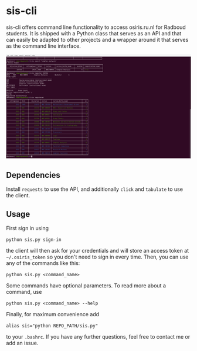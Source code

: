 # sis-cli

sis-cli offers command line functionality to access osiris.ru.nl for Radboud students. 
It is shipped with a Python class that serves as an API and that can easily be adapted to other projects and a wrapper around it that serves as the command line interface.

![](img/sis-cli-register.png)

## Dependencies
Install `requests` to use the API, and additionally `click` and `tabulate` to use the client.

## Usage
First sign in using
```
python sis.py sign-in
```
the client will then ask for your credentials and will store an access token at `~/.osiris_token` so you don't need to sign in every time.
Then, you can use any of the commands like this:
```
python sis.py <command_name>
```
Some commands have optional parameters. To read more about a command, use
```
python sis.py <command_name> --help
```
Finally, for maximum convenience add
```
alias sis="python REPO_PATH/sis.py"
```
to your `.bashrc`. If you have any further questions, feel free to contact me or add an issue.
